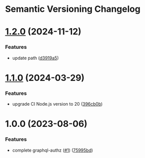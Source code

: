 # Semantic Versioning Changelog

# [1.2.0](https://github.com/officialpycasbin/graphql-authz/compare/v1.1.0...v1.2.0) (2024-11-12)


### Features

* update path ([d3919a5](https://github.com/officialpycasbin/graphql-authz/commit/d3919a5ae6a1ae6322d7455da1591896cd4348e5))

# [1.1.0](https://github.com/officialpycasbin/graphql-authz/compare/v1.0.0...v1.1.0) (2024-03-29)


### Features

* upgrade CI Node.js version to 20 ([396cb0b](https://github.com/officialpycasbin/graphql-authz/commit/396cb0b091035b4d620374b545fe405713b2ef05))

# 1.0.0 (2023-08-06)


### Features

* complete graphql-authz ([#1](https://github.com/officialpycasbin/graphql-authz/issues/1)) ([75995bd](https://github.com/officialpycasbin/graphql-authz/commit/75995bdca2e630ba1debbc2f9873092eb82647da))

